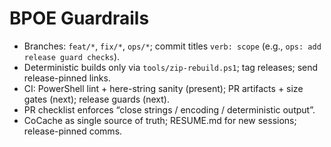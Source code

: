 # BPOE Guardrails
- Branches: `feat/*`, `fix/*`, `ops/*`; commit titles `verb: scope` (e.g., `ops: add release guard checks`).
- Deterministic builds only via `tools/zip-rebuild.ps1`; tag releases; send release-pinned links.
- CI: PowerShell lint + here-string sanity (present); PR artifacts + size gates (next); release guards (next).
- PR checklist enforces “close strings / encoding / deterministic output”.
- CoCache as single source of truth; RESUME.md for new sessions; release-pinned comms.
